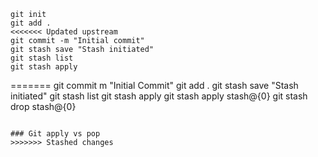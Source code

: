 ```
git init
git add .
<<<<<<< Updated upstream
git commit -m "Initial commit"
git stash save "Stash initiated"
git stash list
git stash apply
```
=======
git commit m "Initial Commit"
git add .
git stash save "Stash initiated"
git stash list
git stash apply
git stash apply stash@{0}
git stash drop stash@{0}

```

### Git apply vs pop
>>>>>>> Stashed changes
